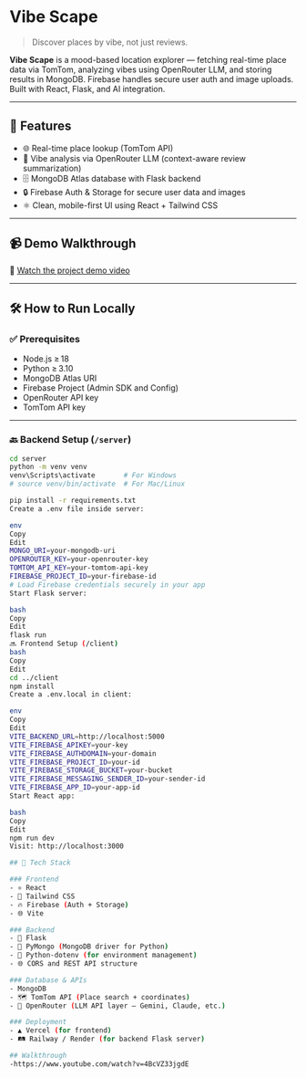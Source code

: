 # Vibe Scape 

> Discover places by vibe, not just reviews.

**Vibe Scape** is a mood-based location explorer — fetching real-time place data via TomTom, analyzing vibes using OpenRouter LLM, and storing results in MongoDB. Firebase handles secure user auth and image uploads. Built with React, Flask, and AI integration.

---

## 🔧 Features

- 🌐 Real-time place lookup (TomTom API)
- 🤖 Vibe analysis via OpenRouter LLM (context-aware review summarization)
- 🗄️ MongoDB Atlas database with Flask backend
- 🔒 Firebase Auth & Storage for secure user data and images
- ⚛️ Clean, mobile-first UI using React + Tailwind CSS

---

## 📹 Demo Walkthrough

🎥 [Watch the project demo video](https://www.youtube.com/watch?v=4BcVZ33jgdE)

---

## 🛠️ How to Run Locally

### ✅ Prerequisites

- Node.js ≥ 18  
- Python ≥ 3.10  
- MongoDB Atlas URI  
- Firebase Project (Admin SDK and Config)  
- OpenRouter API key  
- TomTom API key  

---

### 🔙 Backend Setup (`/server`)

```bash
cd server
python -m venv venv
venv\Scripts\activate       # For Windows
# source venv/bin/activate  # For Mac/Linux

pip install -r requirements.txt
Create a .env file inside server:

env
Copy
Edit
MONGO_URI=your-mongodb-uri
OPENROUTER_KEY=your-openrouter-key
TOMTOM_API_KEY=your-tomtom-api-key
FIREBASE_PROJECT_ID=your-firebase-id
# Load Firebase credentials securely in your app
Start Flask server:

bash
Copy
Edit
flask run
🔜 Frontend Setup (/client)
bash
Copy
Edit
cd ../client
npm install
Create a .env.local in client:

env
Copy
Edit
VITE_BACKEND_URL=http://localhost:5000
VITE_FIREBASE_APIKEY=your-key
VITE_FIREBASE_AUTHDOMAIN=your-domain
VITE_FIREBASE_PROJECT_ID=your-id
VITE_FIREBASE_STORAGE_BUCKET=your-bucket
VITE_FIREBASE_MESSAGING_SENDER_ID=your-sender-id
VITE_FIREBASE_APP_ID=your-app-id
Start React app:

bash
Copy
Edit
npm run dev
Visit: http://localhost:3000

## 🧠 Tech Stack

### Frontend
- ⚛️ React
- 💨 Tailwind CSS
- 🔥 Firebase (Auth + Storage)
- 🌐 Vite

### Backend
- 🐍 Flask
- 🌿 PyMongo (MongoDB driver for Python)
- 🔐 Python-dotenv (for environment management)
- 🌐 CORS and REST API structure

### Database & APIs
- MongoDB 
- 🗺️ TomTom API (Place search + coordinates)
- 🤖 OpenRouter (LLM API layer – Gemini, Claude, etc.)

### Deployment
- ▲ Vercel (for frontend)
- 🛤️ Railway / Render (for backend Flask server)

## Walkthrough
-https://www.youtube.com/watch?v=4BcVZ33jgdE